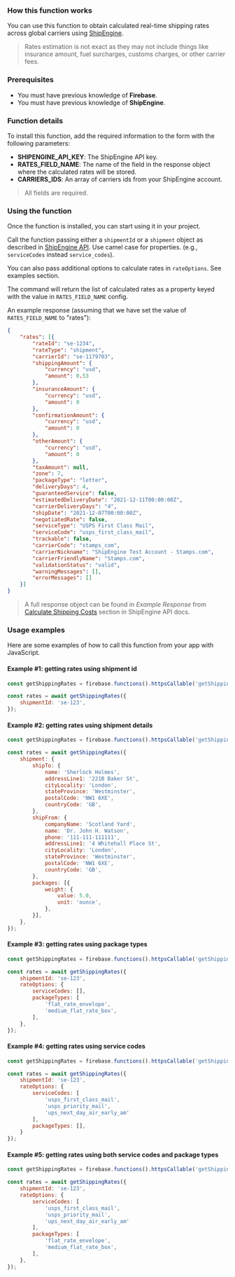 ### How this function works

You can use this function to obtain calculated real-time shipping rates across global carriers using [ShipEngine](https://www.shipengine.com/).

> Rates estimation is not exact as they may not include things like insurance amount, fuel surcharges, customs charges, or other carrier fees.

### Prerequisites

- You must have previous knowledge of **Firebase**.
- You must have previous knowledge of **ShipEngine**.

### Function details

To install this function, add the required information to the form with the following parameters:

- **SHIPENGINE_API_KEY**: The ShipEngine API key.
- **RATES_FIELD_NAME**: The name of the field in the response object where the calculated rates will be stored.
- **CARRIERS_IDS**: An array of carriers ids from your ShipEngine account.

> All fields are required.

### Using the function

Once the function is installed, you can start using it in your project.

Call the function passing either a `shipmentId` or a `shipment` object as described in [ShipEngine API](https://www.shipengine.com/docs/rates/estimate/). Use camel case for properties. (e.g., `serviceCodes` instead `service_codes`).

You can also pass additional options to calculate rates in `rateOptions`. See examples section.

The command will return the list of calculated rates as a property keyed with the value in `RATES_FIELD_NAME` config.

An example response (assuming that we have set the value of `RATES_FIELD_NAME` to "rates"):

```json
{
    "rates": [{
        "rateId": "se-1234",
        "rateType": "shipment",
        "carrierId": "se-1179703",
        "shippingAmount": {
            "currency": "usd",
            "amount": 0.53
        },
        "insuranceAmount": {
            "currency": "usd",
            "amount": 0
        },
        "confirmationAmount": {
            "currency": "usd",
            "amount": 0
        },
        "otherAmount": {
            "currency": "usd",
            "amount": 0
        },
        "taxAmount": null,
        "zone": 7,
        "packageType": "letter",
        "deliveryDays": 4,
        "guaranteedService": false,
        "estimatedDeliveryDate": "2021-12-11T00:00:00Z",
        "carrierDeliveryDays": "4",
        "shipDate": "2021-12-07T00:00:00Z",
        "negotiatedRate": false,
        "serviceType": "USPS First Class Mail",
        "serviceCode": "usps_first_class_mail",
        "trackable": false,
        "carrierCode": "stamps_com",
        "carrierNickname": "ShipEngine Test Account - Stamps.com",
        "carrierFriendlyName": "Stamps.com",
        "validationStatus": "valid",
        "warningMessages": [],
        "errorMessages": []
    }]
}
```

> A full response object can be found in *Example Response* from [Calculate Shipping Costs](https://www.shipengine.com/docs/rates/) section in ShipEngine API docs.

### Usage examples

Here are some examples of how to call this function from your app with JavaScript.

#### Example #1: getting rates using shipment id

```js
const getShippingRates = firebase.functions().httpsCallable('getShippingRatesFromShipEngine');

const rates = await getShippingRates({
    shipmentId: 'se-123',
});
```

#### Example #2: getting rates using shipment details

```js
const getShippingRates = firebase.functions().httpsCallable('getShippingRatesFromShipEngine');

const rates = await getShippingRates({
    shipment: {
        shipTo: {
            name: 'Sherlock Holmes',
            addressLine1: '221B Baker St',
            cityLocality: 'London',
            stateProvince: 'Westminster',
            postalCode: 'NW1 6XE',
            countryCode: 'GB',
        },
        shipFrom: {
            companyName: 'Scotland Yard',
            name: 'Dr. John H. Watson',
            phone: '111-111-111111',
            addressLine1: '4 Whitehall Place St',
            cityLocality: 'London',
            stateProvince: 'Westminster',
            postalCode: 'NW1 6XE',
            countryCode: 'GB',
        },
        packages: [{
            weight: {
                value: 5.0,
                unit: 'ounce',
            },
        }],
    },
});
```

#### Example #3: getting rates using package types

```js
const getShippingRates = firebase.functions().httpsCallable('getShippingRatesFromShipEngine');

const rates = await getShippingRates({
    shipmentId: 'se-123',
    rateOptions: {
        serviceCodes: [],
        packageTypes: [
            'flat_rate_envelope',
            'medium_flat_rate_box',
        ],
    },
});
```

#### Example #4: getting rates using service codes

```js
const getShippingRates = firebase.functions().httpsCallable('getShippingRatesFromShipEngine');

const rates = await getShippingRates({
    shipmentId: 'se-123',
    rateOptions: {
        serviceCodes: [
            'usps_first_class_mail',
            'usps_priority_mail',
            'ups_next_day_air_early_am'
        ],
        packageTypes: [],
    }
});
```

#### Example #5: getting rates using both service codes and package types

```js
const getShippingRates = firebase.functions().httpsCallable('getShippingRatesFromShipEngine');

const rates = await getShippingRates({
    shipmentId: 'se-123',
    rateOptions: {
        serviceCodes: [
            'usps_first_class_mail',
            'usps_priority_mail',
            'ups_next_day_air_early_am'
        ],
        packageTypes: [
            'flat_rate_envelope',
            'medium_flat_rate_box',
        ],
    },
});
```
